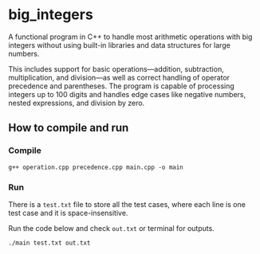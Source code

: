 # big_integers
A functional program in C++ to handle most arithmetic operations with big integers without using built-in libraries and data structures for large numbers.

This includes support for basic operations—addition, subtraction, multiplication, and division—as well as correct handling of operator precedence and parentheses. The program is capable of processing integers up to 100 digits and handles edge cases like negative numbers, nested expressions, and division by zero.



## How to compile and run

### Compile
```
g++ operation.cpp precedence.cpp main.cpp -o main
```

### Run

There is a `test.txt` file to store all the test cases, where each line is one test case and it is space-insensitive.

Run the code below and check `out.txt` or terminal for outputs.


```
./main test.txt out.txt
```
